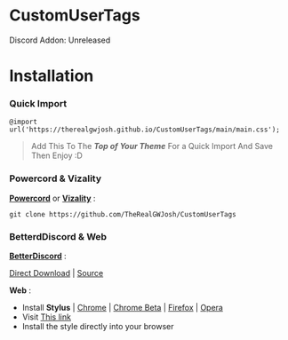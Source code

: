 # CustomUserTags
Discord Addon: Unreleased

# Installation
### Quick Import
``` 
@import url('https://therealgwjosh.github.io/CustomUserTags/main/main.css');
```
> Add This To The ***Top of Your Theme*** For a Quick Import And Save Then Enjoy :D
### Powercord & Vizality
[**Powercord**](https://powercord.dev/) or [**Vizality**](https://vizality.com/) :
```
git clone https://github.com/TheRealGWJosh/CustomUserTags
```
### BetterdDiscord & Web
[**BetterDiscord**](https://betterdiscord.net/home/) : <br/> 

[Direct Download](https://betterdiscord.net/ghdl?id=3552) | [Source](https://therealgwjosh.github.io/CustomUserTags/main/main.css)

**Web** :
* Install **Stylus** | [Chrome](https://chrome.google.com/webstore/detail/stylus/clngdbkpkpeebahjckkjfobafhncgmne) | [Chrome Beta](https://chrome.google.com/webstore/detail/stylus-beta/apmmpaebfobifelkijhaljbmpcgbjbdo?hl=en) | [Firefox](https://addons.mozilla.org/en-US/firefox/addon/styl-us/) | [Opera](https://github.com/openstyles/stylus/wiki/Opera,-Outdated-Stylus)
* Visit [This link](https://github.com/TheRealGWJosh/CustomUserTags/raw/main/CustomUserTags.user.styl)
* Install the style directly into your browser
